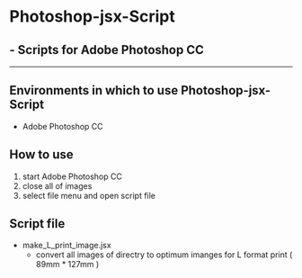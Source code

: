# Photoshop-jsx-Script
## - Scripts for Adobe Photoshop CC

---

## Environments in which to use Photoshop-jsx-Script
- Adobe Photoshop CC

## How to use
1. start Adobe Photoshop CC
2. close all of images
3. select file menu and open script file

## Script file
- make_L_print_image.jsx
    - convert all images of directry to optimum imanges for L format print ( 89mm * 127mm )


